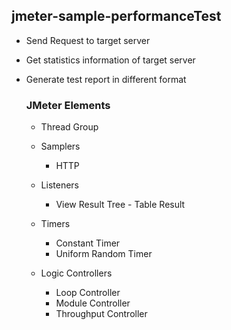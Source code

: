 ## jmeter-sample-performanceTest

- Send Request to target server
- Get statistics information of target server
- Generate test report in different format

  ### JMeter Elements

  - Thread Group
    
  - Samplers
    - HTTP
      
  - Listeners
    - View Result Tree - Table Result
      
  - Timers
     - Constant Timer
     - Uniform Random Timer
       
  - Logic Controllers
      - Loop Controller
      - Module Controller
      - Throughput Controller
